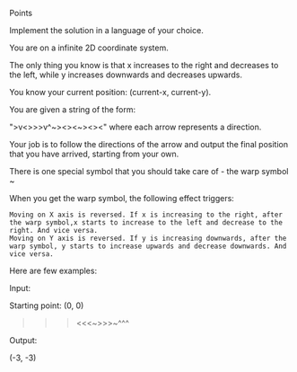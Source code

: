 Points

Implement the solution in a language of your choice.

You are on a infinite 2D coordinate system.

The only thing you know is that x increases to the right and decreases to the left, while y increases downwards and decreases upwards.

You know your current position: (current-x, current-y).

You are given a string of the form:

">v<>>>v^~><><~><><" where each arrow represents a direction.

Your job is to follow the directions of the arrow and output the final position that you have arrived, starting from your own.

There is one special symbol that you should take care of - the warp symbol ~

When you get the warp symbol, the following effect triggers:

    Moving on X axis is reversed. If x is increasing to the right, after the warp symbol,x starts to increase to the left and decrease to the right. And vice versa.
    Moving on Y axis is reversed. If y is increasing downwards, after the warp symbol, y starts to increase upwards and decrease downwards. And vice versa.

Here are few examples:

Input:

Starting point: (0, 0)
>>><<<~>>>~^^^

Output:

(-3, -3)
